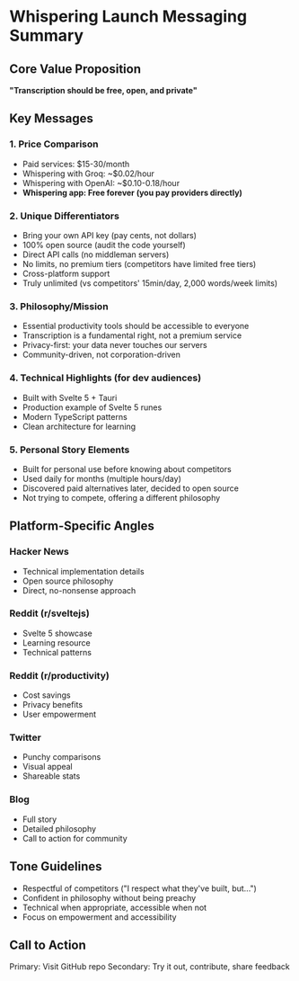 # Whispering Launch Messaging Summary

## Core Value Proposition
**"Transcription should be free, open, and private"**

## Key Messages

### 1. Price Comparison
- Paid services: $15-30/month
- Whispering with Groq: ~$0.02/hour
- Whispering with OpenAI: ~$0.10-0.18/hour
- **Whispering app: Free forever (you pay providers directly)**

### 2. Unique Differentiators
- Bring your own API key (pay cents, not dollars)
- 100% open source (audit the code yourself)
- Direct API calls (no middleman servers)
- No limits, no premium tiers (competitors have limited free tiers)
- Cross-platform support
- Truly unlimited (vs competitors' 15min/day, 2,000 words/week limits)

### 3. Philosophy/Mission
- Essential productivity tools should be accessible to everyone
- Transcription is a fundamental right, not a premium service
- Privacy-first: your data never touches our servers
- Community-driven, not corporation-driven

### 4. Technical Highlights (for dev audiences)
- Built with Svelte 5 + Tauri
- Production example of Svelte 5 runes
- Modern TypeScript patterns
- Clean architecture for learning

### 5. Personal Story Elements
- Built for personal use before knowing about competitors
- Used daily for months (multiple hours/day)
- Discovered paid alternatives later, decided to open source
- Not trying to compete, offering a different philosophy

## Platform-Specific Angles

### Hacker News
- Technical implementation details
- Open source philosophy
- Direct, no-nonsense approach

### Reddit (r/sveltejs)
- Svelte 5 showcase
- Learning resource
- Technical patterns

### Reddit (r/productivity)
- Cost savings
- Privacy benefits  
- User empowerment

### Twitter
- Punchy comparisons
- Visual appeal
- Shareable stats

### Blog
- Full story
- Detailed philosophy
- Call to action for community

## Tone Guidelines
- Respectful of competitors ("I respect what they've built, but...")
- Confident in philosophy without being preachy
- Technical when appropriate, accessible when not
- Focus on empowerment and accessibility

## Call to Action
Primary: Visit GitHub repo
Secondary: Try it out, contribute, share feedback